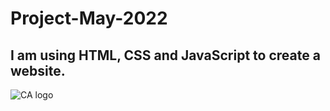 # Project-May-2022
## I am using HTML, CSS and JavaScript to create a website. 
![CA logo](https://user-images.githubusercontent.com/105435189/180914434-359b3679-e0d5-4acd-a204-7fd5c25a4045.png)
